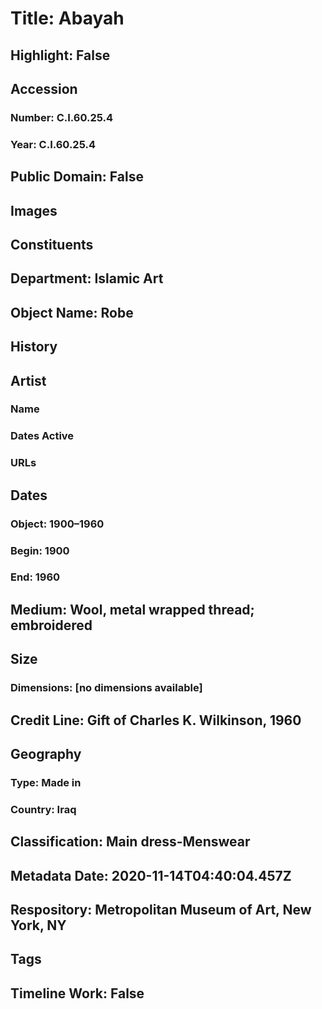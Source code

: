 # Title: Abayah
## Highlight: False
## Accession
### Number: C.I.60.25.4
### Year: C.I.60.25.4
## Public Domain: False
## Images
## Constituents
## Department: Islamic Art
## Object Name: Robe
## History
## Artist
### Name
### Dates Active
### URLs
## Dates
### Object: 1900–1960
### Begin: 1900
### End: 1960
## Medium: Wool, metal wrapped thread; embroidered
## Size
### Dimensions: [no dimensions available]
## Credit Line: Gift of Charles K. Wilkinson, 1960
## Geography
### Type: Made in
### Country: Iraq
## Classification: Main dress-Menswear
## Metadata Date: 2020-11-14T04:40:04.457Z
## Respository: Metropolitan Museum of Art, New York, NY
## Tags
## Timeline Work: False